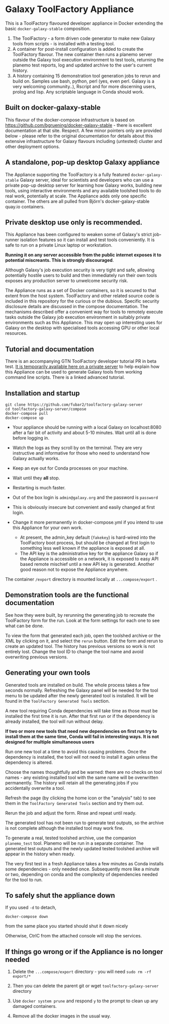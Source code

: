# Galaxy ToolFactory Appliance

This is a ToolFactory flavoured developer appliance in Docker extending the basic `docker-galaxy-stable` composition.

1.    The ToolFactory - a form driven code generator to make new Galaxy tools from scripts - is installed with a testing tool.
2.    A container for post-install configuration is added to create the ToolFactory flavour. The new container then runs a planemo server
outside the Galaxy tool execution environment to test tools, returning the planemo test
reports, log and updated archive to the user's current history.
3.    A history containing 15 demonstration tool generation jobs to rerun and build on. Samples use bash, python, perl (yes, even perl. Galaxy is a very welcoming community..),
Rscript and for more discerning users, prolog and lisp. Any scriptable language in Conda should work.

## Built on docker-galaxy-stable

This flavour of the docker-compose infrastructure is based on https://github.com/bgruening/docker-galaxy-stable - there is excellent documentation at
that site. Respect. A few minor pointers only are provided below - please refer to the original documentation for details about this extensive infrastructure for Galaxy flavours including
(untested) cluster and other deployment options.

## A standalone, pop-up desktop Galaxy appliance

The Appliance supporting the ToolFactory is a fully featured `docker-galaxy-stable` Galaxy server, ideal for scientists and developers
who can use a private pop-up desktop server for learning how Galaxy works, building new tools, using interactive environments and any available toolshed tools to do real work,
potentially at scale. The Appliance adds only one specific container. The others are all pulled from Björn's docker-galaxy-stable quay.io containers.


## Private desktop use only is recommended.

This Appliance has been configured to weaken some of Galaxy's strict job-runner isolation features so it can install and test tools conveniently.
It is safe to run on a private Linux laptop or workstation.

**Running it on any server accessible from the public internet exposes it to potential miscreants. This is strongly discouraged**.

Although Galaxy's job execution security is very tight and safe, allowing potentially hostile users to build and then immediately run their own tools exposes any production server
to unwelcome security risk.

The Appliance runs as a set of Docker containers, so it is secured to that extent from the host system. ToolFactory and other related source code is
included in this repository for the curious or the dubious. Specific security disclosure details are discussed in the compose documentation. The mechanisms described offer a
convenient way for tools to remotely execute tasks outside the Galaxy job execution environment in suitably private environments such as this Appliance.
This may open up interesting uses for Galaxy on the desktop with specialised tools accessing GPU or other local resources.

## Tutorial and documentation

There is an accompanying GTN ToolFactory developer tutorial PR in beta test.
[It is temporarily available here on a private server](https://training.galaxy.lazarus.name/training-material/topics/dev/tutorials/tool-generators/tutorial.html)
to help explain how this Appliance can be used to generate Galaxy tools from working command line scripts. There is a linked advanced tutorial.


## Installation and startup

```
git clone https://github.com/fubar2/toolfactory-galaxy-server
cd toolfactory-galaxy-server/compose
docker-compose pull
docker-compose up
```

 - Your appliance should be running with a local Galaxy on localhost:8080 after a fair bit of activity and about 5-10 minutes. Wait until all is done before logging in.
 - Watch the logs as they scroll by on the terminal. They are very instructive and informative for those who need to understand how Galaxy actually works.
 - Keep an eye out for Conda processes on your machine.
 - Wait until they **all** stop.
 - Restarting is much faster.

- Out of the box login is `admin@galaxy.org` and the password is `password`
- This is obviously insecure but convenient and easily changed at first login.
- Change it more permanently in docker-compose.yml if you intend to use this Appliance for your own work.
  - At present, the admin_key default (`fakekey`) is hard-wired into the ToolFactory boot process, but should be changed at first login to something less well known if
the appliance is exposed at all.
  - The API key is the administrative key for the appliance Galaxy so if the Appliance is accessible on a network, it is
exposed to easy API based remote mischief until a new API key is generated. Another good reason not to expose the Appliance anywhere.

The container `/export` directory is mounted locally at `...compose/export` .

## Demonstration tools are the functional documentation

See how they were built, by rerunning the generating job to recreate the ToolFactory form for the run.
Look at the form settings for each one to see what can be done.

To view the form that generated each job, open the toolshed archive or the XML by clicking on it, and select the `rerun` button.
Edit the form and rerun to create an updated tool. The history has previous versions so work is not entirely lost.
Change the tool ID to change the tool name and avoid overwriting previous versions.

## Generating your own tools

Generated tools are installed on build. The whole process takes a few seconds normally. Refreshing the Galaxy panel will be needed for the tool menu to be updated after the
newly generated tool is installed. It will be found in the `ToolFactory Generated Tools` section.

A new tool requiring Conda dependencies will take time as those must be installed the first time it is run. After that first run or if the dependency is already installed,
the tool will run without delay.

**If two or more new tools that need new dependencies on first run try to install them at the same time, Conda will fail in interesting ways. It is not designed for multiple simultaneous users**

Run one new tool at a time to avoid this causing problems. Once the dependency is installed, the tool will not need to install it again unless the dependency is altered.

Choose the names thoughtfully and be warned: there are no checks on tool names - any existing installed tool with the same name will be overwritten permanently. The history
will retain all the generating jobs if you accidentally overwrite a tool.

Refresh the page (by clicking the home icon or the "analysis" tab) to see them in the `ToolFactory Generated Tools` section and try them out.

Rerun the job and adjust the form. Rinse and repeat until ready.

The generated tool has not been run to generate test outputs, so the archive is not complete although the installed tool may work fine.

To generate a real, tested toolshed archive, use the companion `planemo_test` tool. Planemo will be run in a separate
container. The generated test outputs and the newly updated tested toolshed archive will appear in the history when ready.

The very first test in a fresh Appliance takes a few minutes as Conda installs some dependencies - only needed once.
Subsequently more like a minute or two, depending on conda and the complexity of dependencies needed
for the tool to run.


## To safely shut the appliance down

If you used `-d` to detach,

`docker-compose down`

from the same place you started should shut it down nicely

Otherwise, CtrlC from the attached console will stop the services.

## If things go wrong or if the Appliance is no longer needed

1. Delete the `...compose/export` directory - you will need `sudo rm -rf export/*`

2. Then you can delete the parent git or wget `toolfactory-galaxy-server` directory

3. Use `docker system prune` and respond `y` to the prompt to clean up any damaged containers.

4. Remove all the docker images in the usual way.
